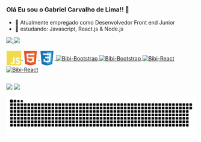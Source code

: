 ### Olá Eu sou o Gabriel Carvalho de Lima!! 👋


- 🔭 Atualmente empregado como Desenvolvedor Front end Junior
- 🌱 estudando: Javascript, React.js & Node.js


<div>
  <a href="https://github.com/GabrielLima15">
  <img height="170em" src="https://github-readme-stats.vercel.app/api?username=GabrielLima15"/>
  <img height="170em" src="https://github-readme-stats.vercel.app/api?username=GabrielLima15"/>
</div>

<div style="display: inline_block; gap:0 5px"><br>
  <img align="center" alt="Bibi-Js" width="40" src="https://raw.githubusercontent.com/devicons/devicon/master/icons/javascript/javascript-plain.svg">
  <img align="center" alt="Bibi-HTML" width="40" src="https://raw.githubusercontent.com/devicons/devicon/master/icons/html5/html5-original.svg">
  <img align="center" alt="Bibi-CSS" width="40" src="https://raw.githubusercontent.com/devicons/devicon/master/icons/css3/css3-original.svg">
  <img align="center" alt="Bibi-Bootstrap" width="40" src="https://cdn.jsdelivr.net/gh/devicons/devicon/icons/bootstrap/bootstrap-original.svg">  
<img align="center" alt="Bibi-Bootstrap" width="40" src="https://upload.wikimedia.org/wikipedia/commons/thumb/9/96/Sass_Logo_Color.svg/2560px-Sass_Logo_Color.svg.png">
  <img align="center" alt="Bibi-React" width="40" src="https://upload.wikimedia.org/wikipedia/commons/thumb/a/a7/React-icon.svg/2300px-React-icon.svg.png">
  <img align="center" alt="Bibi-React" width="40" src="https://upload.wikimedia.org/wikipedia/commons/thumb/d/d5/Tailwind_CSS_Logo.svg/1200px-Tailwind_CSS_Logo.svg.png">
</div>
  
   ##

<div>  
  <a href = "mailto:gabriellimaa8500@gmail.com"><img src="https://img.shields.io/badge/-Gmail-%23333?style=for-the-badge&logo=gmail&logoColor=white" target="_blank"></a>
  <a href="https://www.linkedin.com/in/gabriel-carvalho-de-lima-a19814199/" target="_blank"><img src="https://img.shields.io/badge/-LinkedIn-%230077B5?style=for-the-badge&logo=linkedin&logoColor=white" target="_blank"></a> 
 
  ![Snake animation](https://github.com/gabriellima15/gabriellima15/blob/output/github-contribution-grid-snake.svg)
 
</div>


